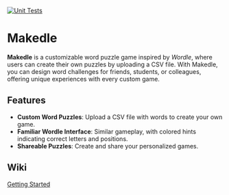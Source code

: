 [![Unit Tests](https://github.com/jon-zawada/makedle/actions/workflows/ci.yml/badge.svg?branch=main)](https://github.com/jon-zawada/makedle/actions/workflows/ci.yml)
# Makedle

**Makedle** is a customizable word puzzle game inspired by *Wordle*, where users can create their own puzzles by uploading a CSV file. With Makedle, you can design word challenges for friends, students, or colleagues, offering unique experiences with every custom game.

## Features

- **Custom Word Puzzles**: Upload a CSV file with words to create your own game.
- **Familiar Wordle Interface**: Similar gameplay, with colored hints indicating correct letters and positions.
- **Shareable Puzzles**: Create and share your personalized games.

## Wiki
[Getting Started](https://github.com/jon-zawada/makedle/wiki/Getting-Started)
